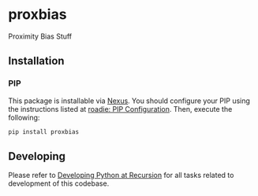 # proxbias

Proximity Bias Stuff

## Installation

### PIP

This package is installable via [Nexus](nexus.rxrx.io). You should configure your PIP using the instructions listed at
[roadie: PIP Configuration](https://github.com/recursionpharma/roadie#pip-configuration). Then, execute the following:

```bash
pip install proxbias
```

## Developing

Please refer to [Developing Python at Recursion](https://github.com/recursionpharma/rxrx-python/blob/trunk/Developing.md)
for all tasks related to development of this codebase.
